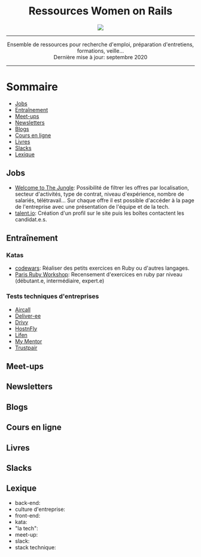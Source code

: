 <div align="center">
  <h1>Ressources Women on Rails</h1>

  <img src="https://avatars1.githubusercontent.com/u/16294438?s=200&v=4">
  
---

 Ensemble de ressources pour recherche d'emploi, préparation d'entretiens, formations, veille...<br>
 Dernière mise à jour: septembre 2020
 
---
</div>

<h1> Sommaire </h1>

* [Jobs](#jobs)
* [Entraînement](#entraînement)
* [Meet-ups](#meet-ups)
* [Newsletters](#newsletters)
* [Blogs](#blogs)
* [Cours en ligne](#cours-en-ligne)
* [Livres](#livres)
* [Slacks](#slacks)
* [Lexique](#lexique)


## Jobs
- [Welcome to The Jungle](https://www.welcometothejungle.com/fr/jobs): Possibilité de filtrer les offres par localisation, secteur d'activités, type de contrat, niveau d'expérience, nombre de salariés, télétravail...
Sur chaque offre il est possible d'accéder à la page de l'entreprise avec une présentation de l'équipe et de la tech.
- [talent.io](https://www.talent.io/p/fr-fr/home): Création d'un profil sur le site puis les boîtes contactent les candidat.e.s.

## Entraînement

### Katas
- [codewars](https://www.codewars.com/): Réaliser des petits exercices en Ruby ou d'autres langages.
- [Paris Ruby Workshop](http://www.parisrubyworkshop.org/): Recensement d'exercices en ruby par niveau (débutant.e, intermédiaire, expert.e)

### Tests techniques d'entreprises
- [Aircall](https://github.com/aircall/backend-test-5)
- [Deliver-ee](https://github.com/deliver-ee/challenges)
- [Drivy](https://github.com/drivy/jobs/tree/master/backend)
- [HostnFly](https://github.com/hostnfly/jobs)
- [Lifen](https://github.com/honestica/backend-jobs)
- [My Mentor](https://github.com/my-mentor/jobs)
- [Trustpair](https://github.com/trustpair/jobs)

## Meet-ups

## Newsletters

## Blogs

## Cours en ligne

## Livres

## Slacks

## Lexique
- back-end:
- culture d'entreprise:
- front-end:
- kata:
- "la tech":
- meet-up:
- slack:
- stack technique:
